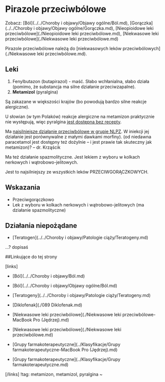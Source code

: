 # Pirazole przeciwbólowe

Zobacz: [Ból](../../Choroby i objawy/Objawy ogólne/Ból.md), [Gorączka](../../Choroby i objawy/Objawy ogólne/Gorączka.md), [Nieopioidowe leki przeciwbólowe](./Nieopioidowe leki przeciwbólowe.md), [Niekwasowe leki przeciwbólowe](./Niekwasowe leki przeciwbólowe.md)

Pirazole przeciwbólowe należą do [niekwasowych leków przeciwbólowych](./Niekwasowe leki przeciwbólowe.md).



## Leki

1. Fenylbutazon (butapirazol) - maść. Słabo wchłanialna, słabo działa (pomimo, że substancja ma silne działanie przeciwzapalne).
2. **Metamizol** (pyralgina)





Są zakazane w większości krajów (bo powodują bardzo silne reakcje alergiczne).

U słowian (w tym Polaków) reakcje alergiczne na metamizon praktycznie nie występują, więc pyralgina <u>jest dostępna bez recepty</u>.

Ma <u>najsilniejsze działanie przeciwbólowe w grupie NLPZ</u>. W iniekcji jej działanie jest porównywalne z małymi dawkami morfiny). (od niedawna paracetamol jest dostępny też dożylnie – i jest prawie tak skuteczny jak metamizon)? – dr. Krząścik

Ma też działanie spazmolityczne. Jest lekiem z wyboru w kolkach nerkowych i wątrobowo-jelitowych.

Jest to najsilniejszy ze wszystkich leków PRZECIWGORĄCZKOWYCH.



## Wskazania

- Przeciwgorączkowo
- Lek z wyboru w kolkach nerkowych i wątrobowo-jelitowych (ma działanie spazmolityczne)




## Działania niepożądane

- [Teratogen](../../Choroby i objawy/Patologie ciąży/Teratogeny.md)

...? dopisaś




##Linkujące do tej strony

[links]

- [Ból](../../Choroby i objawy/Ból.md)

- [Ból](../../Choroby i objawy/Objawy ogólne/Ból.md)

- [Teratogeny](../../Choroby i objawy/Patologie ciąży/Teratogeny.md)

- [Diklofenak](./089 Diklofenak.md)

- [Niekwasowe leki przeciwbólowe](./Niekwasowe leki przeciwbólowe-MacBook Pro (Jędrzej).md)

- [Niekwasowe leki przeciwbólowe](./Niekwasowe leki przeciwbólowe.md)

- [Grupy farmakoterapeutyczne](../Klasyfikacje/Grupy farmakoterapeutyczne-MacBook Pro (Jędrzej).md)

- [Grupy farmakoterapeutyczne](../Klasyfikacje/Grupy farmakoterapeutyczne.md)


[/links]
!tag: metamizon, metamizol, pyralgina
~











